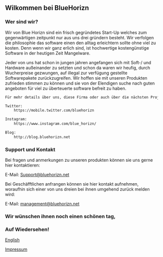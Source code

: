 ## Wilkommen bei BlueHorizn

### Wer sind wir?

Wir von Blue Horizn sind ein frisch gegründetes Start-Up welches zum gegenwärtigen zeitpunkt nur aus uns drei gründern besteht. Wir verfolgen die philosophie das software einen den alltag erleichtern sollte ohne viel zu kosten. Denn wenn wir ganz erlich sind, ist hochwertige kostengünstige Software in der heutigen Zeit Mangelware.

Jeder von uns hat schon in jungen jahren angefangen sich mit Soft-/ und Hardware außeinander zu setzten und schon da waren wir heufig, durch Wucherpreise gezwungen, auf illegal zur verfügung gestellte Softwarepakete zurückzugreifen.
Wir hoffen sie mit unseren Produkten zufrieden stimmen zu können und sie von der Elendigen suche nach guten angeboten für viel zu überteuerte software befreit zu haben.

```markdown
Für mehr details über uns, diese Firma oder auch über die nächsten Projekte, schauen sie doch mal bei unseren Social Media Seiten oder unserem Blog vorbei: 

Twitter: 
	https://mobile.twitter.com/bluehorizn

Instagram:
	https://www.instagram.com/blue_horizn/

Blog:
	http://blog.bluehorizn.net
```

### Support und Kontakt

Bei fragen und anmerkungen zu unseren produkten können sie uns gerne hier kontaktieren:

E-Mail: Support@bluehorizn.net

Bei Geschäfftlichen anfrangen können sie hier kontakt aufnehmen, woraufhin sich einer von uns dreien bei ihnen umgehend zurück melden wird:

E-Mail: management@bluehorizn.net

### Wir wünschen ihnen noch einen schönen tag, 
### Auf Wiedersehen!


<a href="README_ENG.md">English</a>

<a href="Impressum.md">Impressum</a>
